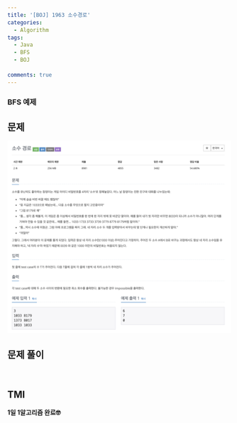 ```yaml
---
title: '[BOJ] 1963 소수경로'
categories:
  - Algorithm
tags:
  - Java
  - BFS
  - BOJ

comments: true 
---
```

### BFS 예제

## 문제
 <a href="/assets/images/BOJ1963.png"><img src="/assets/images/BOJ1963.png"></a>
 <br/>

## 문제 풀이
<script src="https://gist.github.com/kyeahen/f29d9535a3917c5b44bebbcae82bb463.js"></script>
<br/>

## TMI

**1일 1알고리즘 완료🤓**


